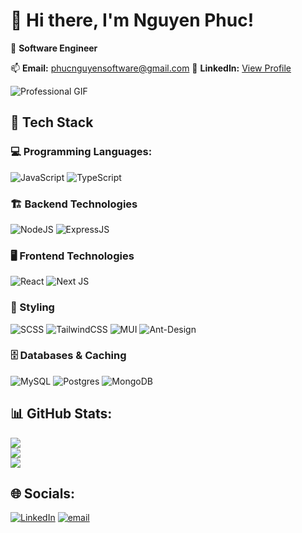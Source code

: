 # 👋 Hi there, I'm Nguyen Phuc!  

🚀 **Software Engineer**  

📫 **Email:** phucnguyensoftware@gmail.com
🔗 **LinkedIn:** [View Profile](https://www.linkedin.com/in/nguyen-phuc-8953b7311/)

![Professional GIF](https://media2.giphy.com/media/v1.Y2lkPTc5MGI3NjExZnl0OGwxaWdkdzk5anVpZXl3NWltdGR0cjYzd3V0OWppazhpMzBmdiZlcD12MV9pbnRlcm5hbF9naWZfYnlfaWQmY3Q9Zw/m6pvmOSXuTEPaKFWBz/giphy.gif)



## 🔧 Tech Stack  
### 💻 Programming Languages:
![JavaScript](https://img.shields.io/badge/javascript-%23323330.svg?style=for-the-badge&logo=javascript&logoColor=%23F7DF1E) ![TypeScript](https://img.shields.io/badge/typescript-%23007ACC.svg?style=for-the-badge&logo=typescript&logoColor=white)
### 🏗️ Backend Technologies  
![NodeJS](https://img.shields.io/badge/node.js-6DA55F?style=for-the-badge&logo=node.js&logoColor=white) ![ExpressJS](https://img.shields.io/badge/Express.js-000000?style=for-the-badge&logo=express&logoColor=white)
### 🖥️ Frontend Technologies  
![React](https://img.shields.io/badge/React-61DAFB?style=for-the-badge&logo=react&logoColor=black) ![Next JS](https://img.shields.io/badge/Next-black?style=for-the-badge&logo=next.js&logoColor=white)
### 🎨 Styling  
![SCSS](https://img.shields.io/badge/SCSS-CC6699?style=for-the-badge&logo=sass&logoColor=white) ![TailwindCSS](https://img.shields.io/badge/TailwindCSS-38B2AC?style=for-the-badge&logo=tailwind-css&logoColor=white) ![MUI](https://img.shields.io/badge/MUI-007FFF?style=for-the-badge&logo=mui&logoColor=white) ![Ant-Design](https://img.shields.io/badge/-AntDesign-%230170FE?style=for-the-badge&logo=ant-design&logoColor=white)
### 🗄️ Databases & Caching  
![MySQL](https://img.shields.io/badge/MySQL-4479A1?style=for-the-badge&logo=mysql&logoColor=white) ![Postgres](https://img.shields.io/badge/postgres-%23316192.svg?style=for-the-badge&logo=postgresql&logoColor=white) ![MongoDB](https://img.shields.io/badge/MongoDB-47A248?style=for-the-badge&logo=mongodb&logoColor=white) 

## 📊 GitHub Stats:
![](https://github-readme-stats.vercel.app/api?username=phucnguyen52&theme=dark&hide_border=false&include_all_commits=false&count_private=false)<br/>
![](https://nirzak-streak-stats.vercel.app/?user=phucnguyen52&theme=dark&hide_border=false)<br/>
![](https://github-readme-stats.vercel.app/api/top-langs/?username=phucnguyen52&theme=dark&hide_border=false&include_all_commits=false&count_private=false&layout=compact)

## 🌐 Socials:
[![LinkedIn](https://img.shields.io/badge/LinkedIn-%230077B5.svg?logo=linkedin&logoColor=white)](https://linkedin.com/in/https://www.linkedin.com/in/nguyen-phuc-8953b7311/) [![email](https://img.shields.io/badge/Email-D14836?logo=gmail&logoColor=white)](mailto:phucnguyensoftware@gmail.com) 
